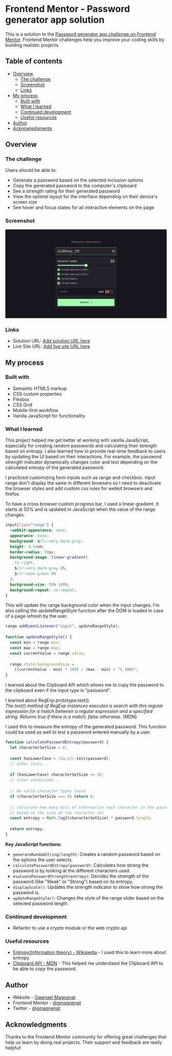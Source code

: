 # Frontend Mentor - Password generator app solution

This is a solution to the [Password generator app challenge on Frontend Mentor](https://www.frontendmentor.io/challenges/password-generator-app-Mr8CLycqjh). Frontend Mentor challenges help you improve your coding skills by building realistic projects.

## Table of contents

- [Overview](#overview)
  - [The challenge](#the-challenge)
  - [Screenshot](#screenshot)
  - [Links](#links)
- [My process](#my-process)
  - [Built with](#built-with)
  - [What I learned](#what-i-learned)
  - [Continued development](#continued-development)
  - [Useful resources](#useful-resources)
- [Author](#author)
- [Acknowledgments](#acknowledgments)

## Overview

### The challenge

Users should be able to:

- Generate a password based on the selected inclusion options
- Copy the generated password to the computer's clipboard
- See a strength rating for their generated password
- View the optimal layout for the interface depending on their device's screen size
- See hover and focus states for all interactive elements on the page

### Screenshot

![](./screenshot.jpg)

### Links

- Solution URL: [Add solution URL here](https://your-solution-url.com)
- Live Site URL: [Add live site URL here](https://your-live-site-url.com)

## My process

### Built with

- Semantic HTML5 markup
- CSS custom properties
- Flexbox
- CSS Grid
- Mobile-first workflow
- Vanilla JavaScript for functionality

### What I learned

This project helped me get better at working with vanilla JavaScript, especially for creating random passwords and calculating their strength based on entropy. I also learned how to provide real-time feedback to users by updating the UI based on their interactions. For example, the password strength indicator dynamically changes color and text depending on the calculated entropy of the generated password.

I practiced customizing form inputs such as range and checkbox.
input range don't display the same in different browsers so I need to deactivate the browser styles and add custom css rules for webkit browsers and firefox.

To have a cross browser custom progress bar, I used a linear-gradient. It starts at 50% and is updated in JavaScript when the value of the range changes.

```css
input[type="range"] {
  -webkit-appearance: none;
  appearance: none;
  background: $clr-very-dark-gray;
  height: 0.5rem;
  border-radius: 50px;
  background-image: linear-gradient(
    to right,
    $clr-very-dark-gray 0%,
    $clr-neon-green 0%
  );
  background-size: 50% 100%;
  background-repeat: no-repeat;
}
```

This will update the range background color when the input changes. I'm also calling the updateRangeStyle function after the DOM is loaded in case of a page refresh by the user.

```js
range.addEventListener("input", updateRangeStyle);

function updateRangeStyle() {
  const min = range.min;
  const max = range.max;
  const currentValue = range.value;

  range.style.backgroundSize =
    ((currentValue - min) * 100) / (max - min) + "% 100%";
}
```

I learned about the Clipboard APi which allows me to copy the password to the clipboard even if the input type is "password".

I learned about RegExp.prototype.test().  
_The test() method of RegExp instances executes a search with this regular expression for a match between a regular expression and a specified string. Returns true if there is a match; false otherwise._ (MDN)

I used this to measure the entropy of the generated password. This function could be used as well to test a password entered manually by a user.

```js
function calculatePasswordEntropy(password) {
  let characterSetSize = 0;

  const hasLowerCase = /[a-z]/.test(password);
  // other tests...

  if (hasLowerCase) characterSetSize += 26;
  // other conditions...

  // No valid character types found
  if (characterSetSize === 0) return 0;

  // calculate how many bits of information each character in the password contributes
  // based on the size of the character set
  const entropy = Math.log2(characterSetSize) * password.length;

  return entropy;
}
```

**Key JavaScript functions:**

- `generateRandomString(length)`: Creates a random password based on the options the user selects.
- `calculatePasswordEntropy(password)`: Calculates how strong the password is by looking at the different characters used.
- `evaluatePasswordStrength(entropy)`: Decides the strength of the password (like "Weak" or "Strong") based on its entropy.
- `displayScale()`: Updates the strength indicator to show how strong the password is.
- `updateRangeStyle()`: Changes the style of the range slider based on the selected password length.

### Continued development

- Refactor to use a crypto module or the web crypto api

### Useful resources

- [Entropy(Information theory) - Wikipedia](<https://en.wikipedia.org/wiki/Entropy_(information_theory)>) - I used this to learn more about entropy.
- [Clipboard API - MDN](https://developer.mozilla.org/en-US/docs/Web/API/Clipboard_API) - This helped me understand the Clipboard API to be able to copy the password.

## Author

- Website - [Gwenael Magnenat](https://gmagnenat.com)
- Frontend Mentor - [@gmagnenat](https://www.frontendmentor.io/profile/gmagnenat)
- Twitter - [@gmagnenat](https://www.linkedin.com/in/gmagnenat)

## Acknowledgments

Thanks to the Frontend Mentor community for offering great challenges that help us learn by doing real projects. Their support and feedback are really helpful!
